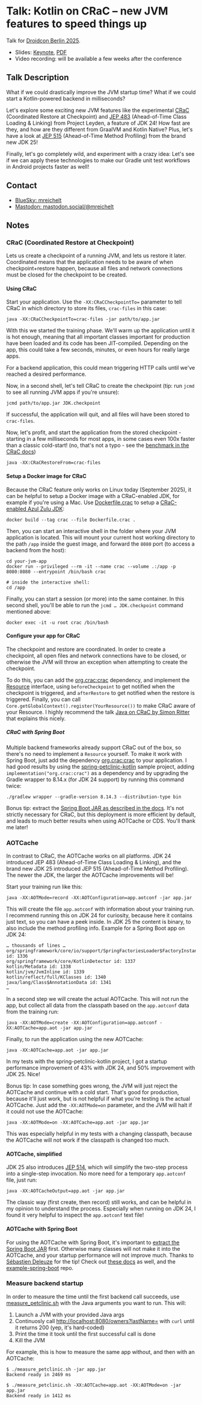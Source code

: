 # Talk: Kotlin on CRaC – new JVM features to speed things up

Talk for [Droidcon Berlin 2025](https://berlin.droidcon.com/speakers/marc-reichelt).

- Slides: [Keynote](Kotlin%20on%20CRaC.key), [PDF](Kotlin%20on%20CRaC.pdf)
- Video recording: will be available a few weeks after the conference

## Talk Description

What if we could drastically improve the JVM startup time? What if we could start a Kotlin-powered backend in milliseconds?

Let's explore some exciting new JVM features like the experimental [CRaC](https://openjdk.org/projects/crac/) (Coordinated Restore at Checkpoint) and [JEP 483](https://openjdk.org/jeps/483) (Ahead-of-Time Class Loading & Linking) from Project Leyden, a feature of JDK 24! How fast are they, and how are they different from GraalVM and Kotlin Native?
Plus, let's have a look at [JEP 515](https://openjdk.org/jeps/515) (Ahead-of-Time Method Profiling) from the brand new JDK 25!

Finally, let's go completely wild, and experiment with a crazy idea: Let's see if we can apply these technologies to make our Gradle unit test workflows in Android projects faster as well!

## Contact

- [BlueSky: mreichelt](https://bsky.app/profile/mreichelt.bsky.social)
- [Mastodon: mastodon.social/@mreichelt](https://mastodon.social/@mreichelt)

## Notes

### CRaC (Coordinated Restore at Checkpoint)

Lets us create a checkpoint of a running JVM, and lets us restore it later. Coordinated means that the application needs to be aware of when checkpoint+restore happen, because all files and network connections must be closed for the checkpoint to be created.

#### Using CRaC

Start your application. Use the `-XX:CRaCCheckpointTo=` parameter to tell CRaC in which directory to store its files, `crac-files` in this case:

```console
java -XX:CRaCCheckpointTo=crac-files -jar path/to/app.jar
```

With this we started the training phase. We'll warm up the application until it is hot enough, meaning that all important classes important for production have been loaded and its code has been JIT-compiled. Depending on the app, this could take a few seconds, minutes, or even hours for really large apps.

For a backend application, this could mean triggering HTTP calls until we've reached a desired performance.

Now, in a second shell, let's tell CRaC to create the checkpoint (tip: run `jcmd` to see all running JVM apps if you're unsure):

```console
jcmd path/to/app.jar JDK.checkpoint
```

If successful, the application will quit, and all files will have been stored to `crac-files`.

Now, let's profit, and start the application from the stored checkpoint - starting in a few milliseconds for most apps, in some cases even 100x faster than a classic cold-start! (no, that's not a typo - see the [benchmark in the CRaC docs](https://github.com/CRaC/docs/tree/master?tab=readme-ov-file#results))

```console
java -XX:CRaCRestoreFrom=crac-files
```

#### Setup a Docker image for CRaC

Because the CRaC feature only works on Linux today (September 2025), it can be helpful to setup a Docker image with a CRaC-enabled JDK, for example if you're using a Mac. Use [Dockerfile.crac](Dockerfile.crac) to setup a [CRaC-enabled Azul Zulu JDK](https://www.azul.com/downloads/?package=jdk-crac#zulu):

```console
docker build --tag crac --file Dockerfile.crac .
```

Then, you can start an interactive shell in the folder where your JVM application is located. This will mount your current host working directory to the path `/app` inside the guest image, and forward the `8080` port (to access a backend from the host):

```console
cd your-jvm-app
docker run --privileged --rm -it --name crac --volume .:/app -p 8080:8080 --entrypoint /bin/bash crac

# inside the interactive shell:
cd /app
```

Finally, you can start a session (or more) into the same container. In this second shell, you'll be able to run the `jcmd … JDK.checkpoint` command mentioned above:

```console
docker exec -it -u root crac /bin/bash
```

#### Configure your app for CRaC

The checkpoint and restore are coordinated. In order to create a checkpoint, all open files and network connections have to be closed, or otherwise the JVM will throw an exception when attempting to create the checkpoint.

To do this, you can add the [org.crac:crac](https://mvnrepository.com/artifact/org.crac/crac) dependency, and implement the [Resource](https://javadoc.io/doc/org.crac/crac/latest/index.html) interface, using `beforeCheckpoint` to get notified when the checkpoint is triggered, and `afterRestore` to get notified when the restore is triggered. Finally, you can call `Core.getGlobalContext().register(YourResource())` to make CRaC aware of your Resource. I highly recommend the talk [Java on CRaC by Simon Ritter](https://youtu.be/bWmuqh6wHgE?si=v7Cd1_hb0jMbhW_k&t=2190) that explains this nicely.

##### CRaC with Spring Boot

Multiple backend frameworks already support CRaC out of the box, so there's no need to implement a `Resource` yourself.
To make it work with Spring Boot, just add the dependency [org.crac:crac](https://mvnrepository.com/artifact/org.crac/crac) to your application. I had good results by using the [spring-petclinic-kotlin](https://github.com/spring-petclinic/spring-petclinic-kotlin) sample project, adding `implementation("org.crac:crac")` as a dependency and by upgrading the Gradle wrapper to 8.14.x (for JDK 24 support) by running this command twice:

```console
./gradlew wrapper --gradle-version 8.14.3 --distribution-type bin
```

Bonus tip: extract the [Spring Boot JAR as described in the docs](https://docs.spring.io/spring-boot/reference/packaging/efficient.html). It's not strictly necessary for CRaC, but this deployment is more efficient by default, and leads to much better results when using AOTCache or CDS. You'll thank me later!

### AOTCache

In contrast to CRaC, the AOTCache works on all platforms. JDK 24 introduced JEP 483 (Ahead-of-Time Class Loading & Linking), and the brand new JDK 25 introduced JEP 515 (Ahead-of-Time Method Profiling). The newer the JDK, the larger the AOTCache improvements will be!

Start your training run like this:

```console
java -XX:AOTMode=record -XX:AOTConfiguration=app.aotconf -jar app.jar
```

This will create the file `app.aotconf` with information about your training run. I recommend running this on JDK 24 for curiosity, because here it contains just text, so you can have a peek inside. In JDK 25 the content is binary, to also include the method profiling info. Example for a Spring Boot app on JDK 24:

```plain
… thousands of lines …
org/springframework/core/io/support/SpringFactoriesLoader$FactoryInstantiator id: 1336
org/springframework/core/KotlinDetector id: 1337
kotlin/Metadata id: 1338
kotlin/jvm/JvmInline id: 1339
kotlin/reflect/full/KClasses id: 1340
java/lang/Class$AnnotationData id: 1341
…
```

In a second step we will create the actual AOTCache. This will not run the app, but collect all data from the classpath based on the `app.aotconf` data from the training run:

```console
java -XX:AOTMode=create -XX:AOTConfiguration=app.aotconf -XX:AOTCache=app.aot -jar app.jar
```

Finally, to run the application using the new AOTCache:

```console
java -XX:AOTCache=app.aot -jar app.jar
```

In my tests with the spring-petclinic-kotlin project, I got a startup performance improvement of 43% with JDK 24, and 50% improvement with JDK 25. Nice!

Bonus tip: In case something goes wrong, the JVM will just reject the AOTCache and continue with a cold start. That's good for production, because it'll just work, but is not helpful if what you're testing is the actual AOTCache. Just add the `-XX:AOTMode=on` parameter, and the JVM will halt if it could not use the AOTCache:

```console
java -XX:AOTMode=on -XX:AOTCache=app.aot -jar app.jar
```

This was especially helpful in my tests with a changing classpath, because the AOTCache will not work if the classpath is changed too much.

#### AOTCache, simplified

JDK 25 also introduces [JEP 514](https://openjdk.org/jeps/514), which will simplify the two-step process into a single-step invocation. No more need for a temporary `app.aotconf` file, just run:

```console
java -XX:AOTCacheOutput=app.aot -jar app.jar
```

The classic way (first create, then record) still works, and can be helpful in my opinion to understand the process. Especially when running on JDK 24, I found it very helpful to inspect the `app.aotconf` text file!

#### AOTCache with Spring Boot

For using the AOTCache with Spring Boot, it's important to [extract the Spring Boot JAR](https://docs.spring.io/spring-boot/reference/packaging/efficient.html) first. Otherwise many classes will not make it into the AOTCache, and your startup performance will not improve much. Thanks to [Sébastien Deleuze](https://seb.deleuze.fr/) for the tip! Check out [these docs](https://docs.spring.io/spring-boot/reference/packaging/class-data-sharing.html#packaging.class-data-sharing.aot-cache) as well, and the [example-spring-boot](https://github.com/CRaC/example-spring-boot) repo.

### Measure backend startup

In order to measure the time until the first backend call succeeds, use [measure_petclinic.sh](measure_petclinic.sh) with the Java arguments you want to run. This will:

1. Launch a JVM with your provided Java args
2. Continuosly call [http://localhost:8080/owners?lastName=](http://localhost:8080/owners?lastName=) with `curl` until it returns 200 (yep, it's hard-coded)
3. Print the time it took until the first successful call is done
4. Kill the JVM

For example, this is how to measure the same app without, and then with an AOTCache:

```console
$ ./measure_petclinic.sh -jar app.jar
Backend ready in 2469 ms

$ ./measure_petclinic.sh -XX:AOTCache=app.aot -XX:AOTMode=on -jar app.jar
Backend ready in 1412 ms
```
